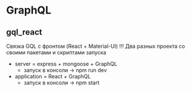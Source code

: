 # GraphQL
## gql_react
Связка GQL с фронтом (React + Material-UI)
!!! Два разных проекта со своими пакетами и скриптами запуска
- server = express + mongoose + GraphQL
  - запуск в консоли -> npm run dev
- application = React + GraphQL
  - запуск в консоли -> npm start
